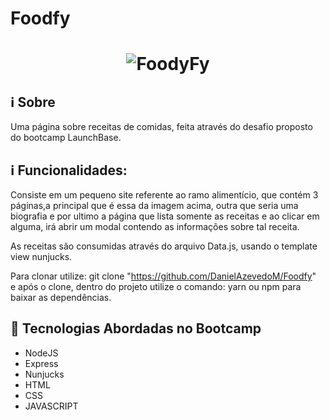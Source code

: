 # Foodfy

<h1 align="center">
    <img alt="FoodyFy" src="https://i.imgur.com/EmMB0Ur.jpg width="400px" />
</h1>
                                                                         
## :information_source: Sobre
Uma página sobre receitas de comidas, feita através do desafio proposto do bootcamp LaunchBase.

## :information_source: Funcionalidades:
Consiste em um pequeno site referente ao ramo alimentício, que contém 3 páginas,a principal que é essa da imagem acima, outra que seria uma biografia e por ultimo a página que lista somente as receitas e ao clicar em alguma, irá abrir um modal contendo as informações sobre tal receita.

As receitas são consumidas através do arquivo Data.js, usando o template view nunjucks.

Para clonar utilize: git clone "https://github.com/DanielAzevedoM/Foodfy" </br>
e após o clone, dentro do projeto utilize o comando: yarn ou npm para baixar as dependências.

## :rocket: Tecnologias Abordadas no Bootcamp

- NodeJS
- Express
- Nunjucks
- HTML
- CSS
- JAVASCRIPT
